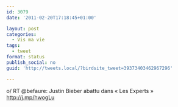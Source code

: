 ```yaml
---
id: 3079
date: '2011-02-20T17:18:45+01:00'

layout: post
categories:
  - Vis ma vie
tags:
  - tweet
format: status
publish_social: no
guid: 'http://tweets.local/?birdsite_tweet=39373403462967296'

---
```


o/ RT @befaure: Justin Bieber abattu dans « Les Experts » http://j.mp/hwogLu